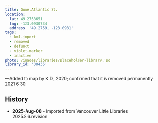 ```yaml
---
title: Gone.Atlantic St.
location:
  lat: 49.2758651
  lng: -123.0930734
  address: '49.2759, -123.0931'
tags:
  - kml-import
  - removed
  - defunct
  - violet-marker
  - inactive
photo: /images/libraries/placeholder-library.jpg
library_id: '00435'
---
```

—Added to map by K.D., 2020; confirmed that it is removed permanently 2021 6 30.

## History
- **2025-Aug-08** - Imported from Vancouver Little Libraries 2025.8.6.revision
